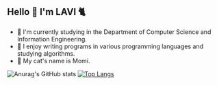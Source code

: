 ## Hello 👋 I'm LAVI :cat2:

- :seedling: I'm currently studying in the Department of Computer Science and Information Engineering.
- :croissant: I enjoy writing programs in various programming languages and studying algorithms.
- :paw_prints: My cat's name is Momi.

![Anurag's GitHub stats](https://github-readme-stats.vercel.app/api?username=LAVI724&show_icons=true&theme=radical)
[![Top Langs](https://github-readme-stats.vercel.app/api/top-langs/?username=LAVI724&layout=compact&show_icons=true&theme=radical)](https://github.com/anuraghazra/github-readme-stats)
